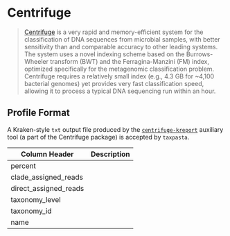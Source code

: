 # Centrifuge

> [Centrifuge](https://ccb.jhu.edu/software/centrifuge/) is a very rapid and memory-efficient system for the classification of DNA sequences from microbial samples, with better sensitivity than and comparable accuracy to other leading systems. The system uses a novel indexing scheme based on the Burrows-Wheeler transform (BWT) and the Ferragina-Manzini (FM) index, optimized specifically for the metagenomic classification problem. Centrifuge requires a relatively small index (e.g., 4.3 GB for ~4,100 bacterial genomes) yet provides very fast classification speed, allowing it to process a typical DNA sequencing run within an hour.

## Profile Format

A Kraken-style `txt` output file produced by the [`centrifuge-kreport`](https://ccb.jhu.edu/software/centrifuge/manual.shtml#kraken-style-report) auxiliary tool (a part of the Centrifuge package) is accepted by `taxpasta`.

| Column Header         | Description |
|-----------------------|-------------|
| percent               |             |
| clade_assigned_reads  |             |
| direct_assigned_reads |             |
| taxonomy_level        |             |
| taxonomy_id           |             |
| name                  |             |
